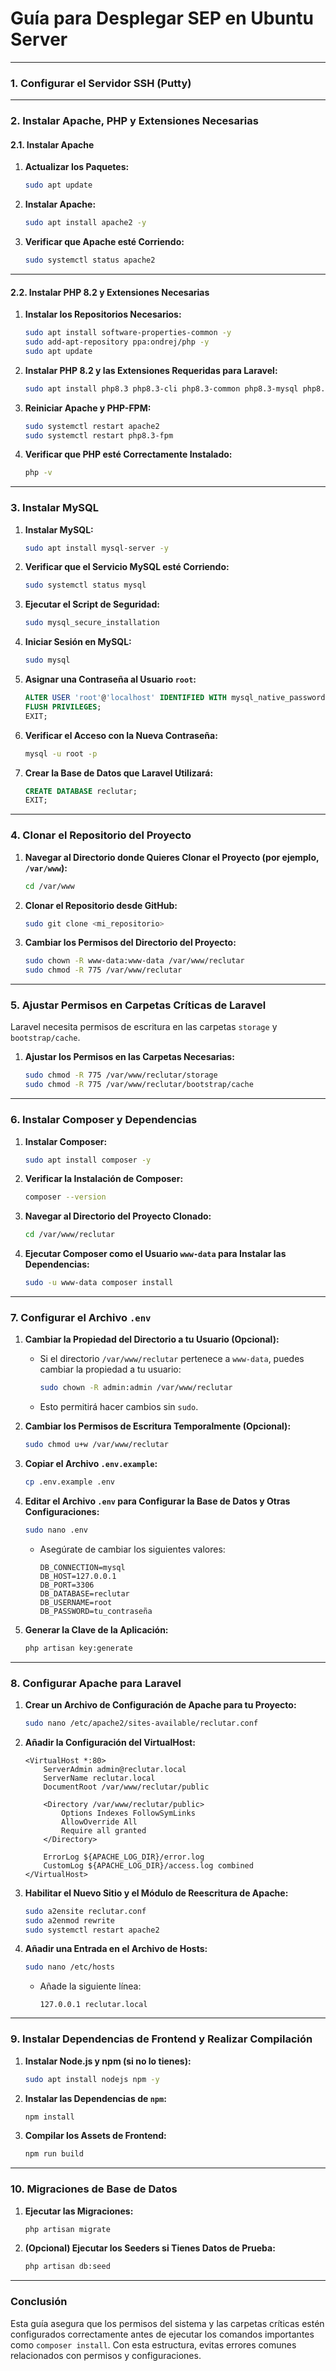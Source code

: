 # Guía para Desplegar SEP en Ubuntu Server 

---

### 1. Configurar el Servidor SSH (Putty)

---

### 2. Instalar Apache, PHP y Extensiones Necesarias

#### 2.1. Instalar Apache

1. **Actualizar los Paquetes:**
   ```bash
   sudo apt update
   ```

2. **Instalar Apache:**
   ```bash
   sudo apt install apache2 -y
   ```

3. **Verificar que Apache esté Corriendo:**
   ```bash
   sudo systemctl status apache2
   ```

---

#### 2.2. Instalar PHP 8.2 y Extensiones Necesarias

1. **Instalar los Repositorios Necesarios:**
   ```bash
   sudo apt install software-properties-common -y
   sudo add-apt-repository ppa:ondrej/php -y
   sudo apt update
   ```

2. **Instalar PHP 8.2 y las Extensiones Requeridas para Laravel:**
   ```bash
   sudo apt install php8.3 php8.3-cli php8.3-common php8.3-mysql php8.3-xml php8.3-mbstring php8.3-zip php8.3-curl php8.3-gd php8.3-bcmath php8.3-intl php8.3-fpm -y
   ```

3. **Reiniciar Apache y PHP-FPM:**
   ```bash
   sudo systemctl restart apache2
   sudo systemctl restart php8.3-fpm
   ```

4. **Verificar que PHP esté Correctamente Instalado:**
   ```bash
   php -v
   ```

---

### 3. Instalar MySQL

1. **Instalar MySQL:**
   ```bash
   sudo apt install mysql-server -y
   ```

2. **Verificar que el Servicio MySQL esté Corriendo:**
   ```bash
   sudo systemctl status mysql
   ```

3. **Ejecutar el Script de Seguridad:**
   ```bash
   sudo mysql_secure_installation
   ```

4. **Iniciar Sesión en MySQL:**
   ```bash
   sudo mysql
   ```

5. **Asignar una Contraseña al Usuario `root`:**
   ```sql
   ALTER USER 'root'@'localhost' IDENTIFIED WITH mysql_native_password BY 'Rsp511***';
   FLUSH PRIVILEGES;
   EXIT;
   ```

6. **Verificar el Acceso con la Nueva Contraseña:**
   ```bash
   mysql -u root -p
   ```

7. **Crear la Base de Datos que Laravel Utilizará:**
   ```sql
   CREATE DATABASE reclutar;
   EXIT;
   ```

---

### 4. Clonar el Repositorio del Proyecto

1. **Navegar al Directorio donde Quieres Clonar el Proyecto (por ejemplo, `/var/www`):**
   ```bash
   cd /var/www
   ```

2. **Clonar el Repositorio desde GitHub:**
   ```bash
   sudo git clone <mi_repositorio>
   ```

3. **Cambiar los Permisos del Directorio del Proyecto:**
   ```bash
   sudo chown -R www-data:www-data /var/www/reclutar
   sudo chmod -R 775 /var/www/reclutar
   ```

---

### 5. Ajustar Permisos en Carpetas Críticas de Laravel

Laravel necesita permisos de escritura en las carpetas `storage` y `bootstrap/cache`.

1. **Ajustar los Permisos en las Carpetas Necesarias:**
   ```bash
   sudo chmod -R 775 /var/www/reclutar/storage
   sudo chmod -R 775 /var/www/reclutar/bootstrap/cache
   ```

---

### 6. Instalar Composer y Dependencias

1. **Instalar Composer:**
   ```bash
   sudo apt install composer -y
   ```

2. **Verificar la Instalación de Composer:**
   ```bash
   composer --version
   ```

3. **Navegar al Directorio del Proyecto Clonado:**
   ```bash
   cd /var/www/reclutar
   ```

4. **Ejecutar Composer como el Usuario `www-data` para Instalar las Dependencias:**
   ```bash
   sudo -u www-data composer install
   ```

---

### 7. Configurar el Archivo `.env`

1. **Cambiar la Propiedad del Directorio a tu Usuario (Opcional):**
   - Si el directorio `/var/www/reclutar` pertenece a `www-data`, puedes cambiar la propiedad a tu usuario:
     ```bash
     sudo chown -R admin:admin /var/www/reclutar
     ```
   - Esto permitirá hacer cambios sin `sudo`.

2. **Cambiar los Permisos de Escritura Temporalmente (Opcional):**
   ```bash
   sudo chmod u+w /var/www/reclutar
   ```

3. **Copiar el Archivo `.env.example`:**
   ```bash
   cp .env.example .env
   ```

4. **Editar el Archivo `.env` para Configurar la Base de Datos y Otras Configuraciones:**
   ```bash
   sudo nano .env
   ```
   - Asegúrate de cambiar los siguientes valores:
     ```
     DB_CONNECTION=mysql
     DB_HOST=127.0.0.1
     DB_PORT=3306
     DB_DATABASE=reclutar
     DB_USERNAME=root
     DB_PASSWORD=tu_contraseña
     ```

5. **Generar la Clave de la Aplicación:**
   ```bash
   php artisan key:generate
   ```

---

### 8. Configurar Apache para Laravel

1. **Crear un Archivo de Configuración de Apache para tu Proyecto:**
   ```bash
   sudo nano /etc/apache2/sites-available/reclutar.conf
   ```

2. **Añadir la Configuración del VirtualHost:**
   ```
   <VirtualHost *:80>
       ServerAdmin admin@reclutar.local
       ServerName reclutar.local
       DocumentRoot /var/www/reclutar/public

       <Directory /var/www/reclutar/public>
           Options Indexes FollowSymLinks
           AllowOverride All
           Require all granted
       </Directory>

       ErrorLog ${APACHE_LOG_DIR}/error.log
       CustomLog ${APACHE_LOG_DIR}/access.log combined
   </VirtualHost>
   ```

3. **Habilitar el Nuevo Sitio y el Módulo de Reescritura de Apache:**
   ```bash
   sudo a2ensite reclutar.conf
   sudo a2enmod rewrite
   sudo systemctl restart apache2
   ```

4. **Añadir una Entrada en el Archivo de Hosts:**
   ```bash
   sudo nano /etc/hosts
   ```
   - Añade la siguiente línea:
     ```
     127.0.0.1 reclutar.local
     ```

---

### 9. Instalar Dependencias de Frontend y Realizar Compilación

1. **Instalar Node.js y npm (si no lo tienes):**
   ```bash
   sudo apt install nodejs npm -y
   ```

2. **Instalar las Dependencias de `npm`:**
   ```bash
   npm install
   ```

3. **Compilar los Assets de Frontend:**
   ```bash
   npm run build
   ```

---

### 10. Migraciones de Base de Datos

1. **Ejecutar las Migraciones:**
   ```bash
   php artisan migrate
   ```

2. **(Opcional) Ejecutar los Seeders si Tienes Datos de Prueba:**
   ```bash
   php artisan db:seed
   ```

---

### Conclusión

Esta guía asegura que los permisos del sistema y las carpetas críticas estén configurados correctamente antes de ejecutar los comandos importantes como `composer install`. Con esta estructura, evitas errores comunes relacionados con permisos y configuraciones.
